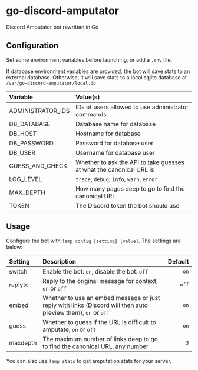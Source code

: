 # go-discord-amputator
Discord Amputator bot rewritten in Go

## Configuration

Set some environment variables before launching, or add a `.env` file.

If database environment variables are provided, the bot will save stats to an external database.
Otherwise, it will save stats to a local sqlite database at `/var/go-discord-amputator/local.db`

| Variable | Value(s) |
|:-|:-|
| ADMINISTRATOR_IDS | IDs of users allowed to use administrator commands |
| DB_DATABASE | Database name for database
| DB_HOST | Hostname for database |
| DB_PASSWORD | Password for database user |
| DB_USER | Username for database user |
| GUESS_AND_CHECK | Whether to ask the API to take guesses at what the canonical URL is |
| LOG_LEVEL | `trace`, `debug`, `info`, `warn`, `error` |
| MAX_DEPTH | How many pages deep to go to find the canonical URL |
| TOKEN | The Discord token the bot should use |

## Usage

Configure the bot with `!amp config [setting] [value]`. The settings are below:

| Setting | Description | Default |
|:-|:-|-:|
| switch | Enable the bot: `on`, disable the bot: `off` | `on` |
| replyto | Reply to the original message for context, `on` or `off` | `off` |
| embed | Whether to use an embed message or just reply with links (Discord will then auto preview them), `on` or `off` | `on` |
| guess | Whether to guess if the URL is difficult to amputate, `on` or `off` | `on` | 
| maxdepth | The maximum number of links deep to go to find the canonical URL,  any number | `3` |

You can also use `!amp stats` to get amputation stats for your server.